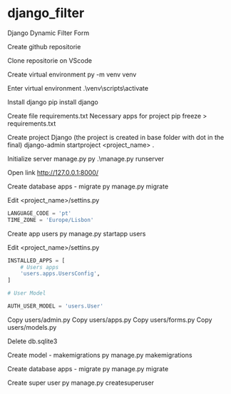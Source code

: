 # django_filter

Django Dynamic Filter Form

Create github repositorie

Clone repositorie on VScode

Create virtual environment
py -m venv venv

Enter virtual environment
.\venv\scripts\activate

Install django
pip install django

Create file requirements.txt
Necessary apps for project
pip freeze > requirements.txt

Create project Django (the project is created in base folder with dot in the final)
django-admin startproject <project_name> .

Initialize server manage.py
py .\manage.py runserver

Open link
http://127.0.0.1:8000/

Create database apps - migrate
py manage.py migrate

Edit <project_name>/settins.py
```python
LANGUAGE_CODE = 'pt'
TIME_ZONE = 'Europe/Lisbon'
```

Create app users
py manage.py startapp users

Edit <project_name>/settins.py
```python
INSTALLED_APPS = [
    # Users apps
    'users.apps.UsersConfig',
]

# User Model

AUTH_USER_MODEL = 'users.User'
```

Copy users/admin.py
Copy users/apps.py
Copy users/forms.py
Copy users/models.py

Delete db.sqlite3

Create model - makemigrations
py manage.py makemigrations

Create database apps - migrate
py manage.py migrate

Create super user
py manage.py createsuperuser

